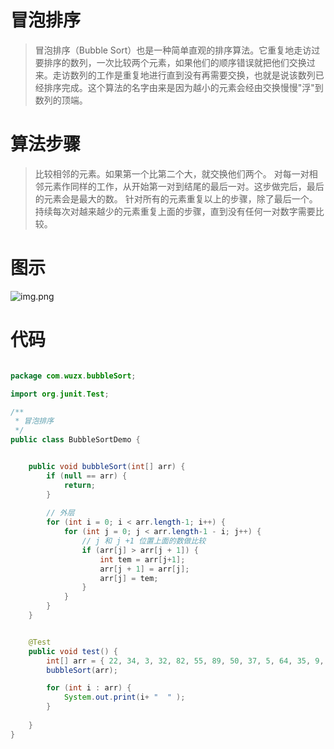 # 冒泡排序
> 冒泡排序（Bubble Sort）也是一种简单直观的排序算法。它重复地走访过要排序的数列，一次比较两个元素，如果他们的顺序错误就把他们交换过来。走访数列的工作是重复地进行直到没有再需要交换，也就是说该数列已经排序完成。这个算法的名字由来是因为越小的元素会经由交换慢慢"浮"到数列的顶端。

# 算法步骤
> 比较相邻的元素。如果第一个比第二个大，就交换他们两个。
对每一对相邻元素作同样的工作，从开始第一对到结尾的最后一对。这步做完后，最后的元素会是最大的数。
针对所有的元素重复以上的步骤，除了最后一个。
持续每次对越来越少的元素重复上面的步骤，直到没有任何一对数字需要比较。

# 图示
![img.png](https://www.runoob.com/wp-content/uploads/2019/03/bubbleSort.gif)

# 代码
```java

package com.wuzx.bubbleSort;

import org.junit.Test;

/**
 * 冒泡排序
 */
public class BubbleSortDemo {


    public void bubbleSort(int[] arr) {
        if (null == arr) {
            return;
        }
        
        // 外层
        for (int i = 0; i < arr.length-1; i++) {
            for (int j = 0; j < arr.length-1 - i; j++) {
                // j 和 j +1 位置上面的数做比较
                if (arr[j] > arr[j + 1]) {
                    int tem = arr[j+1];
                    arr[j + 1] = arr[j];
                    arr[j] = tem;
                }
            }
        }
    }


    @Test
    public void test() {
        int[] arr = { 22, 34, 3, 32, 82, 55, 89, 50, 37, 5, 64, 35, 9, 70 };
        bubbleSort(arr);

        for (int i : arr) {
            System.out.print(i+ "  " );
        }
        
    }
}

```